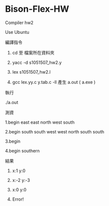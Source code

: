 # Bison-Flex-HW

Compiler hw2 

Use Ubuntu

編譯指令

1. cd 至 檔案所在資料夾

2. yacc -d s1051507_hw2.y

3. lex s1051507_hw2.l

4. gcc lex.yy.c y.tab.c -ll 產生 a.out ( a.exe )

執行

./a.out


測資

  1.begin east east north west south

  2.begin south south west west north south south

  3.begin

  4.begin southern
  
結果

  1. x:1 y:0
  
  2. x:-2 y:-3
  
  3. x:0 y:0
  
  4. Error!
  
